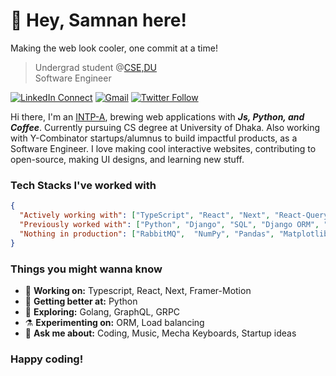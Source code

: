<!-- [<img align="right" width="400" src="https://github-readme-stats.vercel.app/api?username=Geektrovert&&show_icons=true&theme=tokyonight&count_private=true" alt="Geektrovert's Github Stats"/>](https://github.com/Geektrovert) -->

# 👋 Hey, Samnan here!

Making the web look cooler, one commit at a time!

> Undergrad student @[CSE,DU](https://www.cse.du.ac.bd/) <br />
> Software Engineer

[![LinkedIn Connect](https://img.shields.io/badge/%20-Connect-black?color=222244&labelColor=000000&logo=linkedin&logoColor=f5f7fe)](https://www.linkedin.com/in/geektrovert/)
[![Gmail](https://img.shields.io/badge/%20-Send%20Mail-black?color=222244&labelColor=000000&logo=gmail&logoColor=f5f7fe)](mailto:samnan.rahee.96@gmail.com?subject=From%20GitHub&&body=Hi,%20there.%20Found%20you%20on%20GitHub!%20Let's%20talk%20about...)
[![Twitter Follow](https://img.shields.io/badge/dynamic/json.svg?color=222244&labelColor=000000&logo=twitter&logoColor=f5f7fe&label=&query=%24[0].followers_count&url=https%3A%2F%2Fcdn.syndication.twimg.com%2Fwidgets%2Ffollowbutton%2Finfo.json%3Fscreen_names%3DSamnanRahee&suffix=%20Followers)](https://twitter.com/SamnanRahee)

Hi there, I'm an [INTP-A](https://www.16personalities.com/intp-personality), brewing web applications with **_Js, Python, and Coffee_**. Currently pursuing CS degree at University of Dhaka. Also working with Y-Combinator startups/alumnus to build impactful products, as a Software Engineer. I love making cool interactive websites, contributing to open-source, making UI designs, and learning new stuff.

### Tech Stacks I've worked with

```json
{
  "Actively working with": ["TypeScript", "React", "Next", "React-Query", "Emotion", "Framer-motion", "CSS3"],
  "Previously worked with": ["Python", "Django", "SQL", "Django ORM", "Celery", "PyTest"],
  "Nothing in production": ["RabbitMQ",  "NumPy", "Pandas", "Matplotlib", "PyTorch"],
}
```

### Things you might wanna know

- 🔭 <b>Working on:</b> Typescript, React, Next, Framer-Motion
- 🌱 <b>Getting better at:</b> Python
- 🤔 <b>Exploring:</b> Golang, GraphQL, GRPC
- ⚗️ <b>Experimenting on:</b> ORM, Load balancing
- 💬 <b>Ask me about:</b> Coding, Music, Mecha Keyboards, Startup ideas


### Happy coding!
